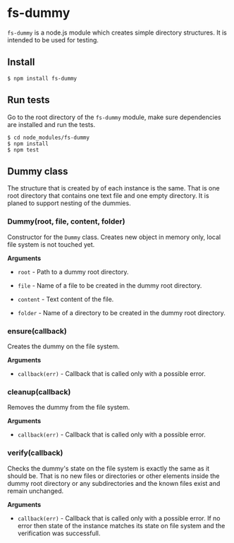 # fs-dummy
`fs-dummy` is a node.js module which creates simple directory structures. It is intended to be used for testing.

Install
-------
    $ npm install fs-dummy

Run tests
---------
Go to the root directory of the `fs-dummy` module, make sure dependencies are installed and run the tests.

    $ cd node_modules/fs-dummy
    $ npm install
    $ npm test

Dummy class
-----------
The structure that is created by of each instance is the same. That is one root directory that contains one text file and one empty directory. It is planed to support nesting of the dummies.

### Dummy(root, file, content, folder)
Constructor for the `Dummy` class. Creates new object in memory only, local file system is not touched yet.

__Arguments__
* `root` - Path to a dummy root directory.

* `file` - Name of a file to be created in the dummy root directory.

* `content` - Text content of the file.

* `folder` - Name of a directory to be created in the dummy root directory.

### ensure(callback)
Creates the dummy on the file system.

__Arguments__
* `callback(err)` - Callback that is called only with a possible error.

### cleanup(callback)
Removes the dummy from the file system.

__Arguments__
* `callback(err)` - Callback that is called only with a possible error.

### verify(callback)
Checks the dummy's state on the file system is exactly the same as it should be. That is no new files or directories or other elements inside the dummy root directory or any subdirectories and the known files exist and remain unchanged.

__Arguments__
* `callback(err)` - Callback that is called only with a possible error. If no error then state of the instance matches its state on file system and the verification was successfull.

